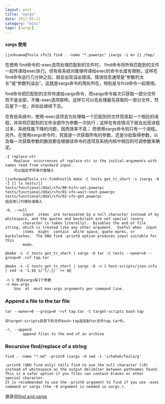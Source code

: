 ```yaml
---
layout: post
title: "xargs"
date: 2017-05-11
category: "misc" 
tags: [xargs]
---
```


#### xargs 使用

    [junhuawa@Tesla sfn]$ find . -name "*.powerpc" |xargs -i mv {} /tmp/

在使用 find命令的-exec选项处理匹配到的文件时，
find命令将所有匹配到的文件一起传递给exec执行。但有些系统对能够传递给exec的命令长度有限制，这样在find命令运行几分钟之后，就会出现溢出错误。错误信息通常是“参数列太长”或“参数列溢出”。这就是xargs命令的用处所在，特别是与find命令一起使用。  

find命令把匹配到的文件传递给xargs命令，而xargs命令每次只获取一部分文件而不是全部，不像-exec选项那样。这样它可以先处理最先获取的一部分文件，然后是下一批，并如此继续下去。  

在有些系统中，使用-exec选项会为处理每一个匹配到的文件而发起一个相应的进程，并非将匹配到的文件全部作为参数一次执行；这样在有些情况下就会出现进程过多，系统性能下降的问题，因而效率不高；
而使用xargs命令则只有一个进程。另外，在使用xargs命令时，究竟是一次获取所有的参数，还是分批取得参数，以及每一次获取参数的数目都会根据该命令的选项及系统内核中相应的可调参数来确定。

    -I replace-str
        Replace  occurrences of replace-str in the initial-arguments with names read from standard input.
        可以指定字符来代替输入

    [junhuawa@Tesla src-fcmdtest]$ make -C tests get_tc_short -s |xargs -0 -I [] ls tests/[]
    tests/functional/ddal/sfn/00-hsfn-set.powerpc
    tests/functional/ddal/sfn/01-sfn-wait-next.powerpc
    tests/functional/ddal/sfn/02-sfn-get.powerpc
    指定用[]代替标准输入

    -0, --null
            Input  items  are terminated by a null character instead of by whitespace, and the quotes and backslash are not special (every
            character is taken literally).  Disables the end of file string, which is treated like any other argument.  Useful when  input
            items  might  contain  white space, quote marks, or backslashes.  The GNU find -print0 option produces input suitable for this
            mode.

    @make -s -C tests get_tc_short | xargs -0 tar -C tests --owner=0 --group=0 -cvf tap.tar 

    @make -s -C tests get_tc_short | xargs -0 -n 1 host-scripts/json-info | sed -e '2,$$ s/^{/,{/' >> $@

    -n 1 告诉xargs有1个参数
    -n max-args
        Use  at  most max-args arguments per command line.

### Append a file to the tar file

    tar --owner=0 --group=0 -rvf tap.tar -C target-scripts bash-tap

    将target-scripts目录下的文件bash-tap追加到tar文件tap.tar中。 

    -r, --append
            append files to the end of an archive


### Recursive find/replace of a string

    find . -name "*.md" -print0 |xargs -0 sed -i 's/hahah/Tesla/g'

    -print0 (GNU find only) tells find to use the null character (\0) instead of whitespace as the output delimiter between pathnames found. 
    This is a safer option if you files can contain blanks or other special character. 
    It is recommended to use the -print0 argument to find if you use -exec command or xargs (the -0 argument is needed in xargs.).

摘录自[find and xargs](http://www.cnblogs.com/peida/archive/2012/11/15/2770888.html)

